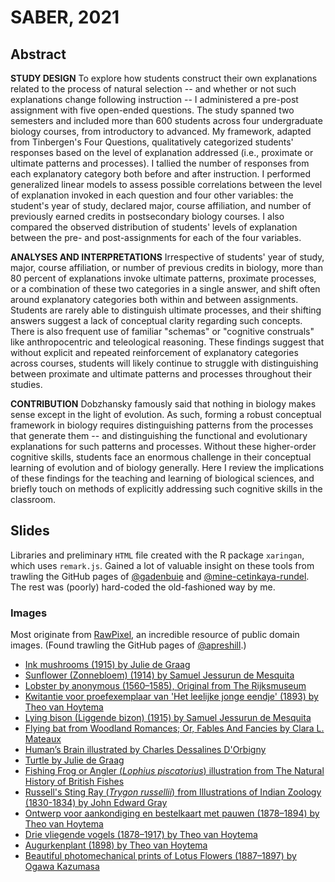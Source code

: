 # SABER, 2021

## Abstract

**STUDY DESIGN**
To explore how students construct their own explanations related to the process of natural selection -- and whether or not such explanations change following instruction -- I administered a pre-post assignment with five open-ended questions. The study spanned two semesters and included more than 600 students across four undergraduate biology courses, from introductory to advanced. My framework, adapted from Tinbergen's Four Questions, qualitatively categorized students' responses based on the level of explanation addressed (i.e., proximate or ultimate patterns and processes). I tallied the number of responses from each explanatory category both before and after instruction. I performed generalized linear models to assess possible correlations between the level of explanation invoked in each question and four other variables: the student's year of study, declared major, course affiliation, and number of previously earned credits in postsecondary biology courses. I also compared the observed distribution of students' levels of explanation between the pre- and post-assignments for each of the four variables.

**ANALYSES AND INTERPRETATIONS**
Irrespective of students' year of study, major, course affiliation, or number of previous credits in biology, more than 80 percent of explanations invoke ultimate patterns, proximate processes, or a combination of these two categories in a single answer, and shift often around explanatory categories both within and between assignments. Students are rarely able to distinguish ultimate processes, and their shifting answers suggest a lack of conceptual clarity regarding such concepts. There is also frequent use of familiar "schemas" or "cognitive construals" like anthropocentric and teleological reasoning. These findings suggest that without explicit and repeated reinforcement of explanatory categories across courses, students will likely continue to struggle with distinguishing between proximate and ultimate patterns and processes throughout their studies.

**CONTRIBUTION**
Dobzhansky famously said that nothing in biology makes sense except in the light of evolution. As such, forming a robust conceptual framework in biology requires distinguishing patterns from the processes that generate them -- and distinguishing the functional and evolutionary explanations for such patterns and processes. Without these higher-order cognitive skills, students face an enormous challenge in their conceptual learning of evolution and of biology generally. Here I review the implications of these findings for the teaching and learning of biological sciences, and briefly touch on methods of explicitly addressing such cognitive skills in the classroom.


## Slides

Libraries and preliminary `HTML` file created with the R package `xaringan`, which uses `remark.js`. Gained a lot of valuable insight on these tools from trawling the GitHub pages of [@gadenbuie](https://github.com/gadenbuie) and [@mine-cetinkaya-rundel](https://github.com/mine-cetinkaya-rundel). The rest was (poorly) hard-coded the old-fashioned way by me.

### Images

Most originate from [RawPixel](https://www.rawpixel.com/category/53/public-domain), an incredible resource of public domain images. (Found trawling the GitHub pages of [@apreshill](https://github.com/apreshill).)

+ [Ink mushrooms (1915) by Julie de Graag](https://www.rawpixel.com/image/466875/free-illustration-image-mushroom-mushrooms-public-domain-hand)
+ [Sunflower (Zonnebloem) (1914) by Samuel Jessurun de Mesquita](https://www.rawpixel.com/image/2687348/free-illustration-image-sunflower-black-and-white-art)
+ [Lobster by anonymous (1560–1585), Original from The Rijksmuseum](https://www.rawpixel.com/image/843231/vintage-lobster-drawing)
+ [Kwitantie voor proefexemplaar van 'Het leelijke jonge eendje' (1893) by Theo van Hoytema](https://www.rawpixel.com/image/2724090/free-illustration-image-swan-art-nouveau-vintage)
+ [Lying bison (Liggende bizon) (1915) by Samuel Jessurun de Mesquita](https://www.rawpixel.com/image/2700434/free-illustration-image-bull-woodcut-art)
+ [Flying bat from Woodland Romances; Or, Fables And Fancies by Clara L. Mateaux](https://www.rawpixel.com/image/572603/flying-bat-vintage-drawing)
+ [Human’s Brain illustrated by Charles Dessalines D'Orbigny](https://www.rawpixel.com/image/325032/free-illustration-image-brain-anatomy-vintage-brain-anatomy)
+ [Turtle by Julie de Graag](https://www.rawpixel.com/image/466803/free-illustration-image-turtle-black-white-art-nouveau-public-domain)
+ [Fishing Frog or Angler (_Lophius piscatorius_) illustration from The Natural History of British Fishes](https://www.rawpixel.com/image/431402/free-illustration-image-fish-angler-sea)
+ [Russell's Sting Ray (_Trygon russellii_) from Illustrations of Indian Zoology (1830-1834) by John Edward Gray](https://www.rawpixel.com/image/329925/vintage-stingray-poster)
+ [Ontwerp voor aankondiging en bestelkaart met pauwen (1878–1894) by Theo van Hoytema](https://www.rawpixel.com/image/2734102/free-illustration-image-peacock-art-nouveau-vintage)
+ [Drie vliegende vogels (1878–1917) by Theo van Hoytema](https://www.rawpixel.com/image/2735896/free-illustration-image-stork-theo-van-bird-illustration)
+ [Augurkenplant (1898) by Theo van Hoytema](https://www.rawpixel.com/image/2734948/free-illustration-image-art-nouveau-vegetables-vintage-vintage-leaves-images)
+ [Beautiful photomechanical prints of Lotus Flowers (1887–1897) by Ogawa Kazumasa](https://www.rawpixel.com/image/523362/lotus-flowers-ogawa-kazumasa)
